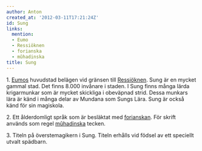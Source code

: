 ```yaml
---
author: Anton
created_at: '2012-03-11T17:21:24Z'
id: Sung
links:
  mention:
  - Eumo
  - Ressiöknen
  - forianska
  - mûhadinska
title: Sung
---
```


1\. [Eumos] huvudstad belägen vid gränsen till [Ressiöknen]. Sung är en mycket gammal stad. Det
finns 8.000 invånare i staden. I Sung finns många lärda krigarmunkar som är mycket skickliga i
obeväpnad strid. Dessa munkars lära är känd i många delar av Mundana som Sungs Lära. Sung är också
känd för sin magiskola.

2\. Ett ålderdomligt språk som är besläktat med [forianskan]. För skrift används som regel
[mûhadinska] tecken.

3\. Titeln på överstemagikern i Sung. Titeln erhålls vid födsel av ett speciellt utvalt spädbarn.

  [Eumos]: Eumo
  [Ressiöknen]: Ressiöknen
  [forianskan]: forianska
  [mûhadinska]: mûhadinska
